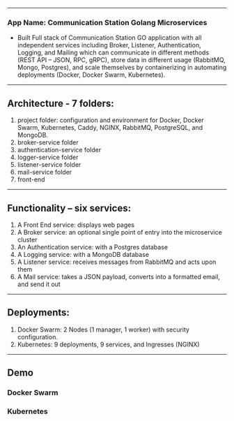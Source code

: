 --------------------------------------------
### App Name: Communication Station Golang Microservices
* Built Full stack of Communication Station GO application with all independent services including Broker, Listener, Authentication, Logging, and Mailing which can communicate in different methods (REST API – JSON, RPC, gRPC), store data in different usage (RabbitMQ, Mongo, Postgres), and scale themselves by containerizing in automating deployments (Docker, Docker Swarm, Kubernetes). 
--------------------------------------------
##  Architecture - 7 folders:
1. project folder: configuration and environment for Docker, Docker Swarm, Kubernetes, Caddy, NGINX, RabbitMQ, PostgreSQL, and MongoDB.
2. broker-service folder
3. authentication-service folder
4. logger-service folder
5. listener-service folder
6. mail-service folder
7. front-end
--------------------------------------------
## Functionality – six services:
1. A Front End service: displays web pages
2. A Broker service: an optional single point of entry into the microservice cluster
3. An Authentication service: with a Postgres database
4. A Logging service: with a MongoDB database
5. A Listener service: receives messages from RabbitMQ and acts upon them
6. A Mail service: takes a JSON payload, converts into a formatted email, and send it out
--------------------------------------------
## Deployments:
1. Docker Swarm: 2 Nodes (1 manager, 1 worker) with security configuration.
2. Kubernetes: 9 deployments, 9 services, and Ingresses (NGINX)
--------------------------------------------

## Demo

### Docker Swarm

### Kubernetes
